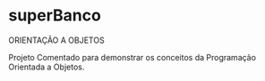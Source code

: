 # superBanco

ORIENTAÇÃO A OBJETOS

Projeto Comentado para demonstrar os conceitos da Programação Orientada a Objetos.